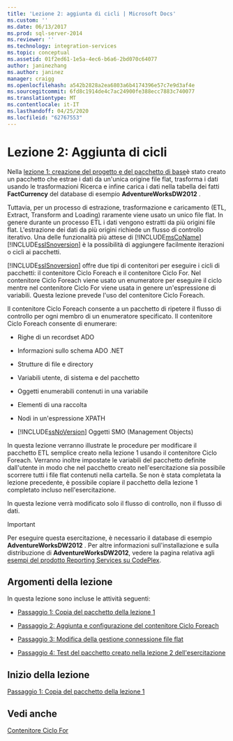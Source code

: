 ```yaml
---
title: 'Lezione 2: aggiunta di cicli | Microsoft Docs'
ms.custom: ''
ms.date: 06/13/2017
ms.prod: sql-server-2014
ms.reviewer: ''
ms.technology: integration-services
ms.topic: conceptual
ms.assetid: 01f2ed61-1e5a-4ec6-b6a6-2bd070c64077
author: janinezhang
ms.author: janinez
manager: craigg
ms.openlocfilehash: a542b2828a2ea6803a6b4174396e57c7e9d3af4e
ms.sourcegitcommit: 6fd8c1914de4c7ac24900fe388ecc7883c740077
ms.translationtype: MT
ms.contentlocale: it-IT
ms.lasthandoff: 04/25/2020
ms.locfileid: "62767553"
---
```

# <a name="lesson-2-adding-looping"></a>Lezione 2: Aggiunta di cicli
  Nella [lezione 1: creazione del progetto e del pacchetto di base](lesson-1-create-a-project-and-basic-package-with-ssis.md)è stato creato un pacchetto che estrae i dati da un'unica origine file flat, trasforma i dati usando le trasformazioni Ricerca e infine carica i dati nella tabella dei fatti **FactCurrency** del database di esempio **AdventureWorksDW2012** .  
  
 Tuttavia, per un processo di estrazione, trasformazione e caricamento (ETL, Extract, Transform and Loading) raramente viene usato un unico file flat. In genere durante un processo ETL i dati vengono estratti da più origini file flat. L'estrazione dei dati da più origini richiede un flusso di controllo iterativo. Una delle funzionalità più attese di [!INCLUDE[msCoName](../includes/msconame-md.md)] [!INCLUDE[ssISnoversion](../includes/ssisnoversion-md.md)] è la possibilità di aggiungere facilmente iterazioni o cicli ai pacchetti.  
  
 [!INCLUDE[ssISnoversion](../includes/ssisnoversion-md.md)] offre due tipi di contenitori per eseguire i cicli di pacchetti: il contenitore Ciclo Foreach e il contenitore Ciclo For. Nel contenitore Ciclo Foreach viene usato un enumeratore per eseguire il ciclo mentre nel contenitore Ciclo For viene usata in genere un'espressione di variabili. Questa lezione prevede l'uso del contenitore Ciclo Foreach.  
  
 Il contenitore Ciclo Foreach consente a un pacchetto di ripetere il flusso di controllo per ogni membro di un enumeratore specificato. Il contenitore Ciclo Foreach consente di enumerare:  
  
-   Righe di un recordset ADO  
  
-   Informazioni sullo schema ADO .NET  
  
-   Strutture di file e directory  
  
-   Variabili utente, di sistema e del pacchetto  
  
-   Oggetti enumerabili contenuti in una variabile  
  
-   Elementi di una raccolta  
  
-   Nodi in un'espressione XPATH  
  
-   [!INCLUDE[ssNoVersion](../includes/ssnoversion-md.md)] Oggetti SMO (Management Objects)  
  
 In questa lezione verranno illustrate le procedure per modificare il pacchetto ETL semplice creato nella lezione 1 usando il contenitore Ciclo Foreach. Verranno inoltre impostate le variabili del pacchetto definite dall'utente in modo che nel pacchetto creato nell'esercitazione sia possibile scorrere tutti i file flat contenuti nella cartella. Se non è stata completata la lezione precedente, è possibile copiare il pacchetto della lezione 1 completato incluso nell'esercitazione.  
  
 In questa lezione verrà modificato solo il flusso di controllo, non il flusso di dati.  
  
> [!IMPORTANT]  
>  Per eseguire questa esercitazione, è necessario il database di esempio **AdventureWorksDW2012** . Per altre informazioni sull'installazione e sulla distribuzione di **AdventureWorksDW2012**, vedere la pagina relativa agli [esempi del prodotto Reporting Services su CodePlex](https://go.microsoft.com/fwlink/p/?LinkID=526910).  
  
## <a name="lesson-tasks"></a>Argomenti della lezione  
 In questa lezione sono incluse le attività seguenti:  
  
-   [Passaggio 1: Copia del pacchetto della lezione 1](lesson-2-1-copying-the-lesson-1-package.md)  
  
-   [Passaggio 2: Aggiunta e configurazione del contenitore Ciclo Foreach](lesson-2-2-adding-and-configuring-the-foreach-loop-container.md)  
  
-   [Passaggio 3: Modifica della gestione connessione file flat](lesson-2-3-modifying-the-flat-file-connection-manager.md)  
  
-   [Passaggio 4: Test del pacchetto creato nella lezione 2 dell'esercitazione](lesson-2-4-testing-the-lesson-2-tutorial-package.md)  
  
## <a name="start-the-lesson"></a>Inizio della lezione  
 [Passaggio 1: Copia del pacchetto della lezione 1](lesson-2-1-copying-the-lesson-1-package.md)  
  
## <a name="see-also"></a>Vedi anche  
 [Contenitore Ciclo For](control-flow/for-loop-container.md)  
  
  
